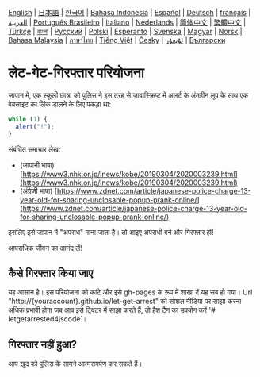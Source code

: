 [English](README.en.md) | [日本語](README.ja.md) | [한국어](README.ko.md) | [Bahasa Indonesia](README.in.md) | [Español](README.es.md) | [Deutsch](README.de.md) | [français](README.fr.md) | [العربية](README.ar.md) | [Português Brasileiro](README.pt-br.md) | [Italiano](README.it.md) | [Nederlands](README.nl.md) | [简体中文](README.zh_hans.md) | [繁體中文](README.zh_hant.md) | [Türkçe](README.tr.md) | [বাংলা](README.bn.md)  | [Русский](README.ru.md) | [Polski](README.pl.md) | [Esperanto](README.eo.md) | [Svenska](README.se.md) | [Magyar](README.hu.md) | [Norsk](README.no.md) | [Bahasa Malaysia](README.ms.md) | [ภาษาไทย](README.th.md) | [Tiếng Việt](README.vi.md) | [Česky](README.cz.md) | [ئۇيغۇر](README.ug.md) | [Български](README.bg.md)

# लेट-गेट-गिरफ्तार परियोजना

जापान में, एक स्कूली छात्रा को पुलिस ने इस तरह से जावास्क्रिप्ट में अलर्ट के अंतहीन लूप के साथ एक वेबसाइट का लिंक डालने के लिए पकड़ा था:

```js
while (1) {
  alert("!");
}
```

संबंधित समाचार लेख:

- (जापानी भाषा) [https://www3.nhk.or.jp/lnews/kobe/20190304/2020003239.html](https://www3.nhk.or.jp/lnews/kobe/20190304/2020003239.html)
- (अंग्रेजी भाषा) [https://www.zdnet.com/article/japanese-police-charge-13-year-old-for-sharing-unclosable-popup-prank-online/](https://www.zdnet.com/article/japanese-police-charge-13-year-old-for-sharing-unclosable-popup-prank-online/)

इसलिए इसे जापान में "अपराध" माना जाता है। तो आइए अपराधी बनें और गिरफ्तार हों!

आपराधिक जीवन का आनंद लें!

## कैसे गिरफ्तार किया जाए

यह आसान है। इस परियोजना को कांटे और इसे gh-pages के रूप में शाखा दें यह सब हो गया। Url "http://{youraccount}.github.io/let-get-arrest" को सोशल मीडिया पर साझा करना अधिक प्रभावी होगा जब आप इसे ट्विटर में साझा करते हैं, तो हैश टैग का उपयोग करें '# letgetarrested4jscode`।

## गिरफ्तार नहीं हुआ?

आप खुद को पुलिस के सामने आत्मसमर्पण कर सकते हैं।

